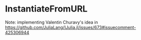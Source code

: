 # InstantiateFromURL
Note: implementing Valentin Churavy's idea in https://github.com/JuliaLang/IJulia.jl/issues/673#issuecomment-425306944

